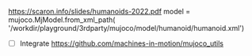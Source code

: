 https://scaron.info/slides/humanoids-2022.pdf
model = mujoco.MjModel.from_xml_path( '/workdir/playground/3rdparty/mujoco/model/humanoid/humanoid.xml')

- [ ] Integrate https://github.com/machines-in-motion/mujoco_utils
